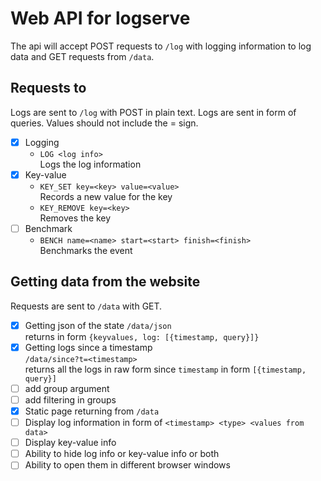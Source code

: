 # Web API for logserve

The api will accept POST requests to `/log` with logging information to log data and GET requests from `/data`.

## Requests to

Logs are sent to `/log` with POST in plain text. Logs are sent in form of queries. Values should not include the = sign.

- [x] Logging
    - `LOG <log info>`  
         Logs the log information
- [x] Key-value
    - `KEY_SET key=<key> value=<value>`  
         Records a new value for the key
    - `KEY_REMOVE key=<key>`  
         Removes the key
- [ ] Benchmark
    - `BENCH name=<name> start=<start> finish=<finish>`  
         Benchmarks the event

## Getting data from the website

Requests are sent to `/data` with GET.

- [x] Getting json of the state
        `/data/json`  
         returns in form `{keyvalues, log: [{timestamp, query}]}`
- [x] Getting logs since a timestamp  
         `/data/since?t=<timestamp>`  
         returns all the logs in raw form since `timestamp` in form `[{timestamp, query}]`
- [ ] add group argument
- [ ] add filtering in groups
- [x] Static page returning from `/data`
- [ ] Display log information in form of `<timestamp> <type> <values from data>`
- [ ] Display key-value info
- [ ] Ability to hide log info or key-value info or both
- [ ] Ability to open them in different browser windows
